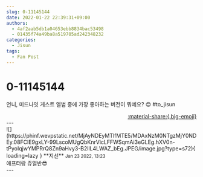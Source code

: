 ```yaml
---
slug: 0-11145144
date: 2022-01-22 22:39:31+09:00
authors:
  - 4af2aab5db1a04653ebb8834bac53498
  - 01435f74a49ba8a519705ad242348232
categories:
  - Jisun
tags:
  - Fan Post
---
```


# 0-11145144

<div class="post-container" markdown="1">
<div class="content-container md-sidebar__scrollwrap" markdown="1">

언니, 미드나잇 게스트 앨범 중에 가장 좋아하는 버전이 뭐예요? 😊 \#to_jisun

</div>
</div>

<div style="text-align: right;" markdown="1">
<a href="https://weverse.io/fromis9/fanpost/0-11145144" style="text-align: right;">:material-share:{.big-emoji}</a>
</div>
---

<div class="comments-container md-sidebar__scrollwrap" markdown="1">
<div class="comment" markdown="1">
<div class='id-container' markdown="1">
![](https://phinf.wevpstatic.net/MjAyNDEyMTlfMTE5/MDAxNzM0NTgzMjY0NDEy.08FClE9gxLY-99LscoMUgQbKnrVicLFFWSqmAi3eGLEg.hXV0n-tPyoIqjwYMPRrQ8Zn9aHvy3-B2llL4LWAZ_bEg.JPEG/image.jpg?type=s72){ loading=lazy }
**<span class="artist">지선</span>** <small>Jan 23 2022, 13:23</small><br>
</div>
<div class='comment-body' markdown="1">
애프터랑 쥬얼반😎
</div>
</div>
</div>
---
